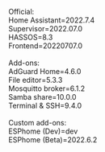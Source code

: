 Official:<br>
Home Assistant=2022.7.4<br>
Supervisor=2022.07.0<br>
HASSOS=8.3<br>
Frontend=20220707.0<br>
<br>
Add-ons:<br>
AdGuard Home=4.6.0<br>
File editor=5.3.3<br>
Mosquitto broker=6.1.2<br>
Samba share=10.0.0<br>
Terminal & SSH=9.4.0<br>
<br>
Custom add-ons:<br>
ESPhome (Dev)=dev<br>
ESPhome (Beta)=2022.6.2
